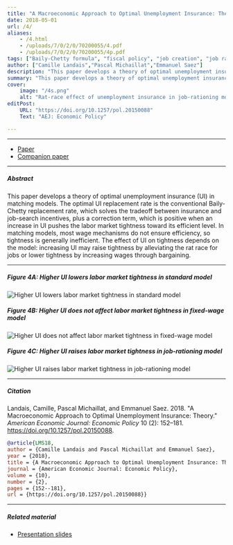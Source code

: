 ```yaml
---
title: "A Macroeconomic Approach to Optimal Unemployment Insurance: Theory" 
date: 2018-05-01
url: /4/
aliases:
    - /4.html
    - /uploads/7/0/2/0/70200055/4.pdf
    - /uploads/7/0/2/0/70200055/4p.pdf
tags: ["Baily-Chetty formula", "fiscal policy", "job creation", "job rationing", "job search", "labor market tightness", "matching model", "moral hazard", "rat race", "sufficient statistics", "unemployment"]
author: ["Camille Landais","Pascal Michaillat","Emmanuel Saez"]
description: "This paper develops a theory of optimal unemployment insurance in matching models. Published in AEJ Policy, 2018." 
summary: "This paper develops a theory of optimal unemployment insurance in matching models. It derives a sufficient-statistic formula for optimal unemployment insurance, which is useful to determine the optimal cyclicality of unemployment insurance." 
cover:
    image: "/4s.png"
    alt: "Rat-race effect of unemployment insurance in job-rationing model"
editPost:
    URL: "https://doi.org/10.1257/pol.20150088"
    Text: "AEJ: Economic Policy"

---
```


---

+ [Paper](/4.pdf)
+ [Companion paper](/5/)

---

##### Abstract

This paper develops a theory of optimal unemployment insurance (UI) in matching models. The optimal UI replacement rate is the conventional Baily-Chetty replacement rate, which solves the tradeoff between insurance and job-search incentives, plus a correction term, which is positive when an increase in UI pushes the labor market tightness toward its efficient level. In matching models, most wage mechanisms do not ensure efficiency, so tightness is generally inefficient. The effect of UI on tightness depends on the model: increasing UI may raise tightness by alleviating the rat race for jobs or lower tightness by increasing wages through bargaining.

---

##### Figure 4A: Higher UI lowers labor market tightness in standard model

![Higher UI lowers labor market tightness in standard model](/4a.png)

##### Figure 4B: Higher UI does not affect labor market tightness in fixed-wage model

![Higher UI does not affect labor market tightness in fixed-wage model](/4b.png)

##### Figure 4C: Higher UI raises labor market tightness in job-rationing model

![Higher UI raises labor market tightness in job-rationing model](/4c.png)

---

##### Citation

Landais, Camille, Pascal Michaillat, and Emmanuel Saez. 2018. "A Macroeconomic Approach to Optimal Unemployment Insurance: Theory." *American Economic Journal: Economic Policy* 10 (2): 152–181. https://doi.org/10.1257/pol.20150088.

```BibTeX
@article{LMS18,
author = {Camille Landais and Pascal Michaillat and Emmanuel Saez},
year = {2018},
title = {A Macroeconomic Approach to Optimal Unemployment Insurance: Theory},
journal = {American Economic Journal: Economic Policy},
volume = {10},
number = {2},
pages = {152--181},
url = {https://doi.org/10.1257/pol.20150088}}
```

---

##### Related material

+ [Presentation slides](/4p.pdf)
